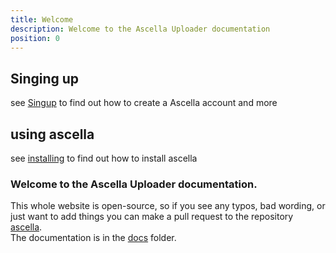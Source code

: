 ```yaml
---
title: Welcome
description: Welcome to the Ascella Uploader documentation
position: 0
---
```


## Singing up

see [Singup](./signup.md) to find out how to create a Ascella account and more

## using ascella

see [installing](./installing.md) to find out how to install ascella

### Welcome to the Ascella Uploader documentation.

This whole website is open-source, so if you see any typos, bad wording, or just
want to add things you can make a pull request to the repository
[ascella](https://github.com/tricked-dev/ascella).\
The documentation is in the
[docs](https://github.com/Tricked-dev/ascella/tree/master/apps/web/src/routes/docs)
folder.
